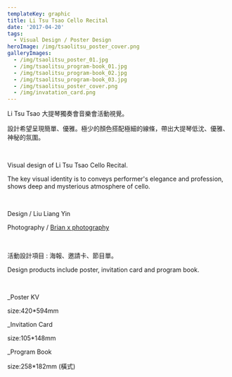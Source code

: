 ```yaml
---
templateKey: graphic
title: Li Tsu Tsao Cello Recital
date: '2017-04-20'
tags:
  - Visual Design / Poster Design
heroImage: /img/tsaolitsu_poster_cover.png
galleryImages:
  - /img/tsaolitsu_poster_01.jpg
  - /img/tsaolitsu_program-book_01.jpg
  - /img/tsaolitsu_program-book_02.jpg
  - /img/tsaolitsu_program-book_03.jpg
  - /img/tsaolitsu_poster_cover.png
  - /img/invatation_card.png
---
```

Li Tsu Tsao 大提琴獨奏會音樂會活動視覺。

設計希望呈現簡單、優雅。極少的顏色搭配極細的線條，帶出大提琴低沈、優雅、神秘的氛圍。 

<br/>

Visual design of Li Tsu Tsao Cello Recital.

The key visual identity is to conveys performer's elegance and profession, shows deep and mysterious atmosphere of cello.

<br/>

Design / Liu Liang Yin

Photography / [Brian x photography](https://www.facebook.com/briannn0404/)

<br/>

活動設計項目 : 海報、邀請卡、節目單。

Design products include poster, invitation card and program book.

<br/>

_Poster KV

size:420*594mm

_Invitation Card

size:105*148mm

_Program Book

size:258*182mm (橫式)
